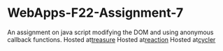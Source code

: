 # WebApps-F22-Assignment-7
An assignment on java script modifying the DOM and using anonymous callback functions.
Hosted at[treasure](https://44-563-web-apps-f22.github.io/44563-webapps-assignment-7-Pravali7777/treasure.html)
Hosted at[reaction](https://44-563-web-apps-f22.github.io/44563-webapps-assignment-7-Pravali7777/reaction.html)
Hosted at[cycler](https://44-563-web-apps-f22.github.io/44563-webapps-assignment-7-Pravali7777/cycler.html)